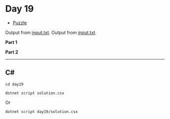 # Day 19

- [Puzzle](PUZZLE.md)

Output from [input.txt](input.txt).
Output from [input.txt](day19/input.txt).

**Part 1**

> 

**Part 2**

> 

---

## C#

`cd day19`

`dotnet script solution.csx`

Or

`dotnet script day19/solution.csx`
